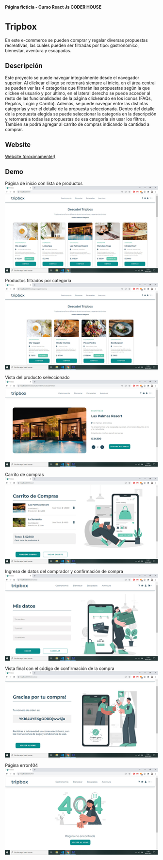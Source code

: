 **Página ficticia - Curso React Js CODER HOUSE**

# Tripbox

En este e-commerce se pueden comprar y regalar diversas propuestas recreativas, las cuales pueden ser filtradas por tipo: gastronómico, bienestar, aventura y escapadas. 

## Descripción

Este proyecto se puede navegar integralmente desde el navegador superior. Al clickear el logo se retornará siempre al inicio, en el área central se pueden ver las 4 categorías que filtrarán las propuestas según la que clickee el usuario y por último, en el lateral derecho se puede acceder al resto de las funcionalidades de la página clickeando en los iconos (FAQs, Regalos, Login y Carrito). 
Además, se puede navegar entre las distintas categorías y ver el detalle de la propuesta seleccionada. Dentro del detalle de la propuesta elegida se puede seleccionar la categoría en la descripción y retornará a todas las propuestas de esa categoría sin usar los filtros. Tambien se podrá agregar al carrito de compras indicando la cantidad a comprar.

## Website

<a href=""> Website (proximamente!) </a>

## Demo

Página de inicio con lista de productos
<img src="https://github.com/LauraBrea/tripbox/blob/master/img/index.jpg" alt="home">

Productos filtrados por categoría
<img src="https://github.com/LauraBrea/tripbox/blob/master/img/categoria.jpg" alt="vista por categoria">

Vista del producto seleccionado 
<img src="https://github.com/LauraBrea/tripbox/blob/master/img/itemDetail.jpg" alt="vista del producto">

Carrito de compras 
<img src="https://github.com/LauraBrea/tripbox/blob/master/img/cart.jpg" alt="carrito de compras">

Ingreso de datos del comprador y confirmación de compra 
<img src="https://github.com/LauraBrea/tripbox/blob/master/img/checkout.jpg" alt="confirmacion de compra">

Vista final con el código de confirmación de la compra
<img src="https://github.com/LauraBrea/tripbox/blob/master/img/finish.jpg" alt="codigo de compra">

Página error404
<img src="https://github.com/LauraBrea/tripbox/blob/master/img/404.jpg" alt="codigo de compra">



